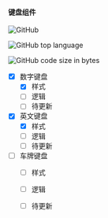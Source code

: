 #### 键盘组件

![GitHub](https://img.shields.io/github/license/SevenDreamYang/SDY_keyboard)

![GitHub top language](https://img.shields.io/github/languages/top/SevenDreamYang/SDY_keyboard)

![GitHub code size in bytes](https://img.shields.io/github/languages/code-size/SevenDreamYang/SDY_keyboard)

- [x] 数字键盘
  - [x] 样式
  - [ ] 逻辑
  - [ ] 待更新
- [x] 英文键盘
  - [x] 样式
  - [ ] 逻辑
  - [ ] 待更新
- [ ] 车牌键盘
  - [ ] 样式
  - [ ] 逻辑
  - [ ] 待更新

